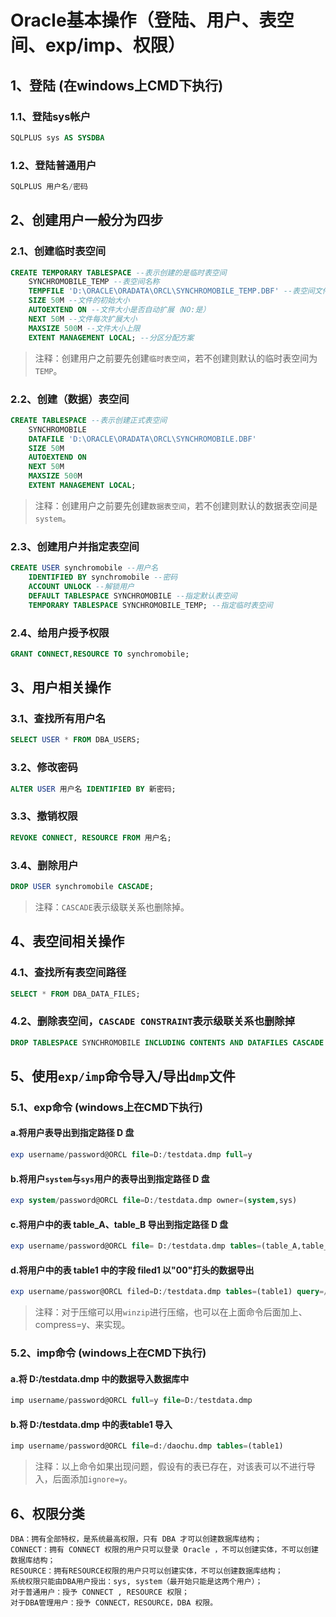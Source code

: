 # Oracle基本操作（登陆、用户、表空间、exp/imp、权限）
## 1、登陆 (在windows上CMD下执行)
### 1.1、登陆sys帐户
```sql
SQLPLUS sys AS SYSDBA
```
### 1.2、登陆普通用户
```sql
SQLPLUS 用户名/密码
```
## 2、创建用户一般分为四步
### 2.1、创建临时表空间
```sql
CREATE TEMPORARY TABLESPACE --表示创建的是临时表空间
	SYNCHROMOBILE_TEMP --表空间名称
	TEMPFILE 'D:\ORACLE\ORADATA\ORCL\SYNCHROMOBILE_TEMP.DBF' --表空间文件（以下简称“文件”）存放位置
	SIZE 50M --文件的初始大小
	AUTOEXTEND ON --文件大小是否自动扩展（NO:是）
	NEXT 50M --文件每次扩展大小
	MAXSIZE 500M --文件大小上限
	EXTENT MANAGEMENT LOCAL; --分区分配方案
```
>注释：创建用户之前要先创建`临时表空间`，若不创建则默认的临时表空间为`TEMP`。
### 2.2、创建（数据）表空间
```sql
CREATE TABLESPACE --表示创建正式表空间
	SYNCHROMOBILE 
	DATAFILE 'D:\ORACLE\ORADATA\ORCL\SYNCHROMOBILE.DBF' 
	SIZE 50M 
	AUTOEXTEND ON 
	NEXT 50M 
	MAXSIZE 500M 
	EXTENT MANAGEMENT LOCAL;
```
>注释：创建用户之前要先创建`数据表空间`，若不创建则默认的数据表空间是`system`。
### 2.3、创建用户并指定表空间
```sql
CREATE USER synchromobile --用户名
	IDENTIFIED BY synchromobile --密码
	ACCOUNT UNLOCK --解锁用户
	DEFAULT TABLESPACE SYNCHROMOBILE --指定默认表空间
	TEMPORARY TABLESPACE SYNCHROMOBILE_TEMP; --指定临时表空间
```
### 2.4、给用户授予权限
```sql
GRANT CONNECT,RESOURCE TO synchromobile;
```
## 3、用户相关操作
### 3.1、查找所有用户名
```sql
SELECT USER * FROM DBA_USERS;
```
### 3.2、修改密码
```sql
ALTER USER 用户名 IDENTIFIED BY 新密码;
```
### 3.3、撤销权限
```sql
REVOKE CONNECT, RESOURCE FROM 用户名;
```
### 3.4、删除用户
```sql
DROP USER synchromobile CASCADE;
```
>注释：`CASCADE`表示级联关系也删除掉。
## 4、表空间相关操作
### 4.1、查找所有表空间路径
```sql
SELECT * FROM DBA_DATA_FILES;
```
### 4.2、删除表空间，`CASCADE CONSTRAINT`表示级联关系也删除掉
```sql
DROP TABLESPACE SYNCHROMOBILE INCLUDING CONTENTS AND DATAFILES CASCADE CONSTRAINT;
```
## 5、使用`exp/imp`命令导入/导出`dmp`文件
### 5.1、exp命令 (windows上在CMD下执行)
#### a.将用户表导出到指定路径 D 盘
```sql
exp username/password@ORCL file=D:/testdata.dmp full=y
```
#### b.将用户`system`与`sys`用户的表导出到指定路径 D 盘
```sql
exp system/password@ORCL file=D:/testdata.dmp owner=(system,sys)
```
#### c.将用户中的表 table_A、table_B 导出到指定路径 D 盘
```sql
exp username/password@ORCL file= D:/testdata.dmp tables=(table_A,table_B)
```
#### d.将用户中的表 table1 中的字段 filed1 以"00"打头的数据导出
```sql
exp username/passwor@ORCL filed=D:/testdata.dmp tables=(table1) query=/" where filed1 like '00%'/"
```
>注释：对于压缩可以用`winzip`进行压缩，也可以在上面命令后面加上、compress=y、来实现。
### 5.2、imp命令 (windows上在CMD下执行)
#### a.将 D:/testdata.dmp 中的数据导入数据库中
```sql
imp username/password@ORCL full=y file=D:/testdata.dmp
```
#### b.将 D:/testdata.dmp 中的表table1 导入
```sql
imp username/password@ORCL file=d:/daochu.dmp tables=(table1)
```
>注释：以上命令如果出现问题，假设有的表已存在，对该表可以不进行导入，后面添加`ignore=y`。
## 6、权限分类
	DBA：拥有全部特权，是系统最高权限，只有 DBA 才可以创建数据库结构；
	CONNECT：拥有 CONNECT 权限的用户只可以登录 Oracle ，不可以创建实体，不可以创建数据库结构；
	RESOURCE：拥有RESOURCE权限的用户只可以创建实体，不可以创建数据库结构；
	系统权限只能由DBA用户授出：sys, system（最开始只能是这两个用户）；
	对于普通用户：授予 CONNECT , RESOURCE 权限；
	对于DBA管理用户：授予 CONNECT，RESOURCE，DBA 权限。
